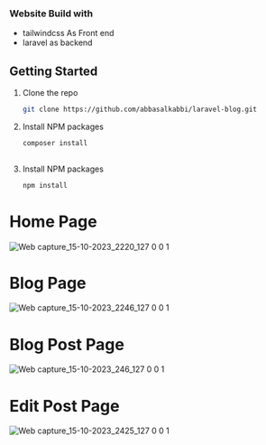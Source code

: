 ### Website Build with 
- tailwindcss  As Front end
- laravel as backend



<!-- GETTING STARTED -->
## Getting Started
1. Clone the repo
   ```sh
   git clone https://github.com/abbasalkabbi/laravel-blog.git
   ```
2. Install NPM packages
   ```sh
   composer install
 
3. Install NPM packages
   ```sh
   npm install
   ```
   


# Home Page 
![Web capture_15-10-2023_2220_127 0 0 1](https://github.com/abbasalkabbi/laravel-blog/assets/75854041/84c4a064-42b6-48cc-a8ee-b44c9b0a0605)

# Blog Page 
![Web capture_15-10-2023_2246_127 0 0 1](https://github.com/abbasalkabbi/laravel-blog/assets/75854041/2b8bbdf4-9afe-4bc7-b9ac-82cf60fb25ff)

# Blog Post Page 
![Web capture_15-10-2023_246_127 0 0 1](https://github.com/abbasalkabbi/laravel-blog/assets/75854041/ab74e440-fb3b-4d8e-8f08-1adbe00ef02f)

# Edit Post Page 
![Web capture_15-10-2023_2425_127 0 0 1](https://github.com/abbasalkabbi/laravel-blog/assets/75854041/581104c0-e42e-4896-b383-45c29030b4ef)
